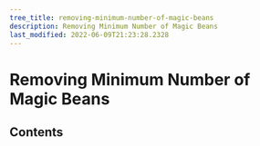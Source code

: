 ```yaml
---
tree_title: removing-minimum-number-of-magic-beans
description: Removing Minimum Number of Magic Beans
last_modified: 2022-06-09T21:23:28.2328
---
```


# Removing Minimum Number of Magic Beans

## Contents
